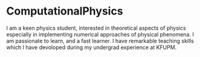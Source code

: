 # ComputationalPhysics
I am a keen physics student, interested in theoretical aspects of physics especially in implementing numerical approaches of physical phenomena.
I am passionate to learn, and a fast learner. I have remarkable teaching skills which I have devoloped during my undergrad experience at KFUPM.
